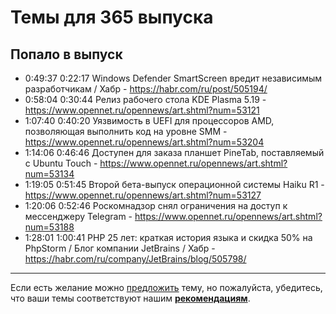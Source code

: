 # Темы для 365 выпуска

## Попало в выпуск

- 0:49:37 0:22:17 Windows Defender SmartScreen вредит независимым разработчикам / Хабр - https://habr.com/ru/post/505194/
- 0:58:04 0:30:44 Релиз рабочего стола KDE Plasma 5.19 - https://www.opennet.ru/opennews/art.shtml?num=53121
- 1:07:40 0:40:20 Уязвимость в UEFI для процессоров AMD, позволяющая выполнить код на уровне SMM - https://www.opennet.ru/opennews/art.shtml?num=53204
- 1:14:06 0:46:46 Доступен для заказа планшет PineTab, поставляемый с Ubuntu Touch - https://www.opennet.ru/opennews/art.shtml?num=53134
- 1:19:05 0:51:45 Второй бета-выпуск операционной системы Haiku R1 - https://www.opennet.ru/opennews/art.shtml?num=53127
- 1:20:06 0:52:46 Роскомнадзор снял ограничения на доступ к мессенджеру Telegram - https://www.opennet.ru/opennews/art.shtml?num=53188
- 1:28:01 1:00:41 PHP 25 лет: краткая история языка и скидка 50% на PhpStorm / Блог компании JetBrains / Хабр - https://habr.com/ru/company/JetBrains/blog/505798/

---

Если есть желание можно [предложить](themes_from_listeners.md) тему, но пожалуйста, убедитесь, что ваши темы соответствуют нашим **[рекомендациям](Recommendations_for_the_proposed_topics.md)**.

